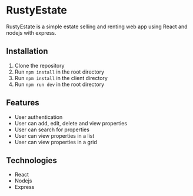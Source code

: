 # RustyEstate 
  RustyEstate is a simple estate selling and renting web app using React and nodejs with express.

## Installation
1. Clone the repository
2. Run `npm install` in the root directory
3. Run `npm install` in the client directory
4. Run `npm run dev` in the root directory

## Features
- User authentication
- User can add, edit, delete and view properties
- User can search for properties
- User can view properties in a list
- User can view properties in a grid

## Technologies
- React
- Nodejs
- Express
